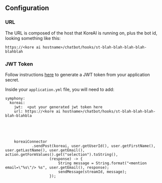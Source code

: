 

## Configuration

### URL 

The URL is composed of the host that KoreAI is running on, plus the bot id, looking something like this:

`https://<kore ai hostname>/chatbot/hooks/st-blah-blah-blah-blah-blahblah`

### JWT Token

Follow instructions [here](https://developer.kore.ai/docs/bots/api-guide/apis/) to generate a JWT token from your application secret.

Inside your `application.yml` file, you will need to add:

```
symphony:
  koreai:
    jwt:  <put your generated jwt token here
    url: https://<kore ai hostname>/chatbot/hooks/st-blah-blah-blah-blah-blahbla





    koreaiConnector
            .sendPost(koreai, user.getUserId(), user.getFirstName(), user.getLastName(), user.getEmail(), action.getFormValues().get("selection").toString(),
                    (response) -> {
                        String message = String.format("<mention email=\"%s\"/> %s", user.getEmail(), response);
                        sendMessage(streamId, message);
                    });
